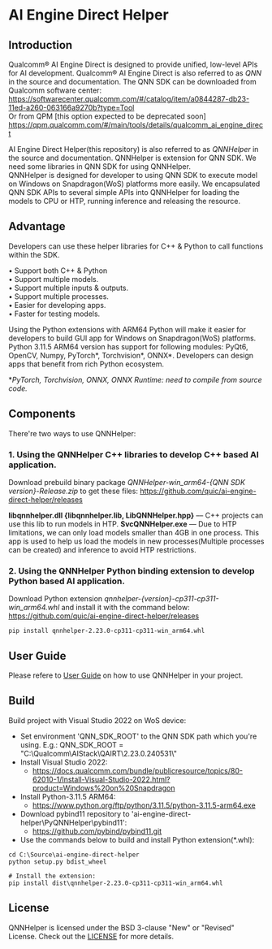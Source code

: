 # AI Engine Direct Helper 

## Introduction
Qualcomm® AI Engine Direct is designed to provide unified, low-level APIs for AI development. Qualcomm® AI Engine Direct is also referred to as *QNN* in the source and documentation. The QNN SDK can be downloaded from Qualcomm software center:<br>
https://softwarecenter.qualcomm.com/#/catalog/item/a0844287-db23-11ed-a260-063166a9270b?type=Tool <br>
Or from QPM [this option expected to be deprecated soon]<br>
https://qpm.qualcomm.com/#/main/tools/details/qualcomm_ai_engine_direct

AI Engine Direct Helper(this repository) is also referred to as *QNNHelper* in the source and documentation. QNNHelper is extension for QNN SDK. We need some libraries in QNN SDK for using QNNHelper. <br>
QNNHelper is designed for developer to using QNN SDK to execute model on Windows on Snapdragon(WoS) platforms more easily. We encapsulated QNN SDK APIs to several simple APIs into QNNHelper for loading the models to CPU or HTP, running inference and releasing the resource.

## Advantage

Developers can use these helper libraries for C++ & Python to call functions within the SDK. <br>

• Support both C++ & Python <br>
• Support multiple models. <br>
• Support multiple inputs & outputs. <br>
• Support multiple processes. <br>
• Easier for developing apps. <br>
• Faster for testing models. <br>

Using the Python extensions with ARM64 Python will make it easier for developers to build GUI app for Windows on Snapdragon(WoS) platforms. Python 3.11.5 ARM64 version has support for following modules: PyQt6, OpenCV, Numpy, PyTorch*, Torchvision*, ONNX*. Developers can design apps that benefit from rich Python ecosystem. <br>

**PyTorch, Torchvision, ONNX, ONNX Runtime: need to compile from source code.*

## Components
There're two ways to use QNNHelper:
### 1. Using the QNNHelper C++ libraries to develop C++ based AI application.
Download prebuild binary package *QNNHelper-win_arm64-{QNN SDK version}-Release.zip* to get these files: https://github.com/quic/ai-engine-direct-helper/releases

**libqnnhelper.dll {libqnnhelper.lib, LibQNNHelper.hpp}** –– C++ projects can use this lib to run models in HTP.
**SvcQNNHelper.exe** –– Due to HTP limitations, we can only load models smaller than 4GB in one process. This app is used to help us load the models in new processes(Multiple processes can be created) and inference to avoid HTP restrictions.

### 2. Using the QNNHelper Python binding extension to develop Python based AI application.
Download Python extension *qnnhelper-{version}-cp311-cp311-win_arm64.whl* and install it with the command below:
https://github.com/quic/ai-engine-direct-helper/releases

```
pip install qnnhelper-2.23.0-cp311-cp311-win_arm64.whl
```

## User Guide
Please refere to [User Guide](Docs/User_Guide.md) on how to use QNNHelper in your project.

## Build
Build project with Visual Studio 2022 on WoS device:<br>
- Set environment 'QNN_SDK_ROOT' to the QNN SDK path which you're using. E.g.: QNN_SDK_ROOT = "C:\\Qualcomm\\AIStack\\QAIRT\\2.23.0.240531\\"
- Install Visual Studio 2022: 
  - https://docs.qualcomm.com/bundle/publicresource/topics/80-62010-1/Install-Visual-Studio-2022.html?product=Windows%20on%20Snapdragon
- Install Python-3.11.5 ARM64: 
  - https://www.python.org/ftp/python/3.11.5/python-3.11.5-arm64.exe
- Download pybind11 repository to 'ai-engine-direct-helper\PyQNNHelper\pybind11': 
  - https://github.com/pybind/pybind11.git
- Use the commands below to build and install Python extension(*.whl): 
```
cd C:\Source\ai-engine-direct-helper
python setup.py bdist_wheel

# Install the extension:
pip install dist\qnnhelper-2.23.0-cp311-cp311-win_arm64.whl
```

## License
QNNHelper is licensed under the BSD 3-clause "New" or "Revised" License. Check out the [LICENSE](LICENSE) for more details.
